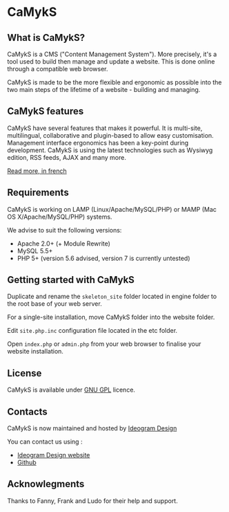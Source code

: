 # CaMykS

## What is CaMykS?

CaMykS is a CMS ("Content Management System"). More precisely, it's a tool used to build then manage and update a website. This is done online through a compatible web browser.

CaMykS is made to be the more flexible and ergonomic as possible into the two main steps of the lifetime of a website - building and managing.


## CaMykS features

CaMykS have several features that makes it powerful. It is multi-site, multilingual, collaborative and plugin-based to allow easy customisation. Management interface ergonomics has been a key-point during development. CaMykS is using the latest technologies such as Wysiwyg edition, RSS feeds, AJAX and many more.

[Read more, in french](http://www.camyks.net/benefits.htm)

## Requirements

CaMykS is working on LAMP (Linux/Apache/MySQL/PHP) or MAMP (Mac OS X/Apache/MySQL/PHP) systems.

We advise to suit the following versions:
* Apache 2.0+ (+ Module Rewrite)
* MySQL 5.5+
* PHP 5+ (version 5.6 advised, version 7 is currently untested)

## Getting started with CaMykS

Duplicate and rename the `skeleton_site` folder located in engine folder to the root base of your web server.

For a single-site installation, move CaMykS folder into the website folder.

Edit `site.php.inc` configuration file located in the etc folder.

Open `index.php` or `admin.php` from your web browser to finalise your website installation.

## License

CaMykS is available under [GNU GPL](http://www.gnu.org/licenses/licenses.en.html) licence.

## Contacts

CaMykS is now maintained and hosted by [Ideogram Design](http://www.ideogram-design.fr)

You can contact us using : 
* [Ideogram Design website](http://www.ideogram-design.fr)
* [Github](https://github.com/Dj1b/CaMykS)

## Acknowlegments

Thanks to Fanny, Frank and Ludo for their help and support.